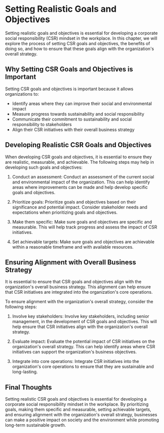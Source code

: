 Setting Realistic Goals and Objectives
=======================================================================================================

Setting realistic goals and objectives is essential for developing a corporate social responsibility (CSR) mindset in the workplace. In this chapter, we will explore the process of setting CSR goals and objectives, the benefits of doing so, and how to ensure that these goals align with the organization's overall strategy.

Why Setting CSR Goals and Objectives is Important
-------------------------------------------------

Setting CSR goals and objectives is important because it allows organizations to:

* Identify areas where they can improve their social and environmental impact
* Measure progress towards sustainability and social responsibility
* Communicate their commitment to sustainability and social responsibility to stakeholders
* Align their CSR initiatives with their overall business strategy

Developing Realistic CSR Goals and Objectives
---------------------------------------------

When developing CSR goals and objectives, it is essential to ensure they are realistic, measurable, and achievable. The following steps may help in developing such goals and objectives:

1. Conduct an assessment: Conduct an assessment of the current social and environmental impact of the organization. This can help identify areas where improvements can be made and help develop specific goals and objectives.

2. Prioritize goals: Prioritize goals and objectives based on their significance and potential impact. Consider stakeholder needs and expectations when prioritizing goals and objectives.

3. Make them specific: Make sure goals and objectives are specific and measurable. This will help track progress and assess the impact of CSR initiatives.

4. Set achievable targets: Make sure goals and objectives are achievable within a reasonable timeframe and with available resources.

Ensuring Alignment with Overall Business Strategy
-------------------------------------------------

It is essential to ensure that CSR goals and objectives align with the organization's overall business strategy. This alignment can help ensure that CSR initiatives are integrated into the organization's core operations.

To ensure alignment with the organization's overall strategy, consider the following steps:

1. Involve key stakeholders: Involve key stakeholders, including senior management, in the development of CSR goals and objectives. This will help ensure that CSR initiatives align with the organization's overall strategy.

2. Evaluate impact: Evaluate the potential impact of CSR initiatives on the organization's overall strategy. This can help identify areas where CSR initiatives can support the organization's business objectives.

3. Integrate into core operations: Integrate CSR initiatives into the organization's core operations to ensure that they are sustainable and long-lasting.

Final Thoughts
--------------

Setting realistic CSR goals and objectives is essential for developing a corporate social responsibility mindset in the workplace. By prioritizing goals, making them specific and measurable, setting achievable targets, and ensuring alignment with the organization's overall strategy, businesses can make a positive impact on society and the environment while promoting long-term sustainable growth.
